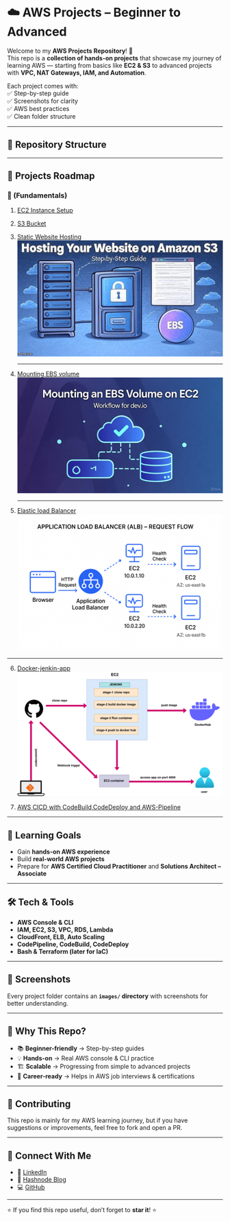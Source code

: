 # ☁️ AWS Projects – Beginner to Advanced  

Welcome to my **AWS Projects Repository**! 🚀  
This repo is a **collection of hands-on projects** that showcase my journey of learning AWS — starting from basics like **EC2 & S3** to advanced projects with **VPC, NAT Gateways, IAM, and Automation**.  

Each project comes with:  
✅ Step-by-step guide  
✅ Screenshots for clarity  
✅ AWS best practices  
✅ Clean folder structure  

---

## 📂 Repository Structure  


---

## 📌 Projects Roadmap  

### 🔰  (Fundamentals)
1. [EC2 Instance Setup](01-ec2-instance)  

2. [S3 Bucket ](02-s3-bucket)  
3. [Static Website Hosting](03-Static-website-hosting)
   ![](images/529b90a1-b20b-401d-be2c-37e59fb02df5.jpg)

   ---
4. [Mounting EBS volume](04-mounting-EBS-Volume)
   ![](images/image.jpg.jpg)

   ---
5. [Elastic load Balancer](05-elastic-load-balancer)
    ![](images/workflow.png)
---
6. [Docker-jenkin-app](06-deploying-application-using-jenkin)
   ![](images/docker-jenkin.png)

8. [AWS CICD with CodeBuild,CodeDeploy and AWS-Pipeline]()     

---

## 🎯 Learning Goals
- Gain **hands-on AWS experience**  
- Build **real-world AWS projects**  
- Prepare for **AWS Certified Cloud Practitioner** and **Solutions Architect – Associate**  

---

## 🛠️ Tech & Tools
- **AWS Console & CLI**  
- **IAM, EC2, S3, VPC, RDS, Lambda**  
- **CloudFront, ELB, Auto Scaling**  
- **CodePipeline, CodeBuild, CodeDeploy**  
- **Bash & Terraform (later for IaC)**  

---

## 📸 Screenshots
Every project folder contains an **`images/` directory** with screenshots for better understanding.  
 

---

## 🌟 Why This Repo?
- 📚 **Beginner-friendly** → Step-by-step guides  
- 💡 **Hands-on** → Real AWS console & CLI practice  
- 🏗 **Scalable** → Progressing from simple to advanced projects  
- 🎯 **Career-ready** → Helps in AWS job interviews & certifications  

---

## 🤝 Contributing
This repo is mainly for my AWS learning journey, but if you have suggestions or improvements, feel free to fork and open a PR.  

---

## 📢 Connect With Me
- 💼 [LinkedIn](https://linkedin.com/in/ritesh-singh-092b84340)  
- 📝 [Hashnode Blog](https://ritesh-devops.hashnode.dev)  
- 💻 [GitHub](https://github.com/ritesh355)  

---

⭐ If you find this repo useful, don’t forget to **star it**! ⭐  
